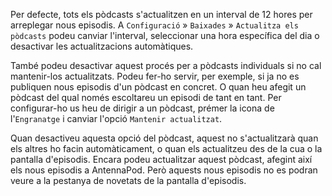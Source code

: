 Per defecte, tots els pòdcasts s'actualitzen en un interval de 12 hores per arreplegar nous episodis. A `Configuració` » `Baixades` » `Actualitza els pòdcasts` podeu canviar l'interval, seleccionar una hora específica del dia o desactivar les actualitzacions automàtiques.

També podeu desactivar aquest procés per a pòdcasts individuals si no cal mantenir-los actualitzats. Podeu fer-ho servir, per exemple, si ja no es publiquen nous episodis d'un pòdcast en concret. O quan heu afegit un pòdcast del qual només escoltareu un episodi de tant en tant. Per configurar-ho us heu de dirigir a un pòdcast, prémer la icona de l'`Engranatge` i canviar l'opció `Mantenir actualitzat`.

Quan desactiveu aquesta opció del pòdcast, aquest no s'actualitzarà quan els altres ho facin automàticament, o quan els actualitzeu des de la cua o la pantalla d'episodis. Encara podeu actualitzar aquest pòdcast, afegint així els nous episodis a AntennaPod. Però aquests nous episodis no es podran veure a la pestanya de novetats de la pantalla d'episodis.
